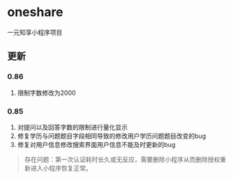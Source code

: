 # oneshare
一元知享小程序项目
## 更新
### 0.86
1.  限制字数修改为2000
### 0.85
1.  对提问以及回答字数的限制进行量化显示
2.  修复学历与问题题目字段相同导致的修改用户学历问题题目改变的bug
3.  修复对用户信息修改搜索界面用户信息不能及时更新的bug

> 存在问题：第一次认证耗时长久或无反应，需要删除小程序从而删除授权重新进入小程序恢复正常。